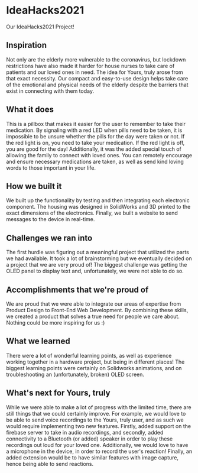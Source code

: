 # IdeaHacks2021
Our IdeaHacks2021 Project!

## Inspiration
Not only are the elderly more vulnerable to the coronavirus, but lockdown restrictions have also made it harder for house nurses to take care of patients and our loved ones in need. The idea for Yours, truly arose from that exact necessity. Our compact and easy-to-use design helps take care of the emotional and physical needs of the elderly despite the barriers that exist in connecting with them today.

## What it does
This is a pillbox that makes it easier for the user to remember to take their medication. By signaling with a red LED when pills need to be taken, it is impossible to be unsure whether the pills for the day were taken or not. If the red light is on, you need to take your medication. If the red light is off, you are good for the day! Additionally, it was the added special touch of allowing the family to connect with loved ones. You can remotely encourage and ensure necessary medications are taken, as well as send kind loving words to those important in your life.

## How we built it
We built up the functionality by testing and then integrating each electronic component. The housing was designed in SolidWorks and 3D printed to the exact dimensions of the electronics. Finally, we built a website to send messages to the device in real-time.

## Challenges we ran into
The first hurdle was figuring out a meaningful project that utilized the parts we had available. It took a lot of brainstorming but we eventually decided on a project that we are very proud of! The biggest challenge was getting the OLED panel to display text and, unfortunately, we were not able to do so.

## Accomplishments that we're proud of
We are proud that we were able to integrate our areas of expertise from Product Design to Front-End Web Development. By combining these skills, we created a product that solves a true need for people we care about. Nothing could be more inspiring for us :)

## What we learned
There were a lot of wonderful learning points, as well as experience working together in a hardware project, but being in different places! The biggest learning points were certainly on Solidworks animations, and on troubleshooting an (unfortunately, broken) OLED screen.

## What's next for Yours, truly
While we were able to make a lot of progress with the limited time, there are still things that we could certainly improve. For example, we would love to be able to send voice recordings to the Yours, truly user, and as such we would require implementing two new features. Firstly, added support on the firebase server to take in audio recordings, and secondly, added connectivity to a Bluetooth (or added) speaker in order to play these recordings out loud for your loved one. Additionally, we would love to have a microphone in the device, in order to record the user's reaction! Finally, an added extension would be to have similar features with image capture, hence being able to send reactions.

